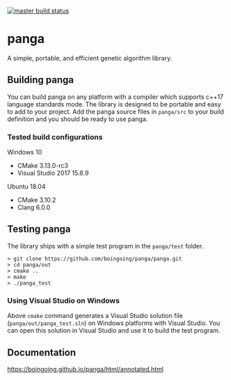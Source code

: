 [![master build status](https://travis-ci.org/boingoing/panga.svg?branch=master)](https://travis-ci.org/boingoing/panga/builds#)

# panga

A simple, portable, and efficient genetic algorithm library.

## Building panga

You can build panga on any platform with a compiler which supports c++17 language standards mode. The library is designed to be portable and easy to add to your project. Add the panga source files in `panga/src` to your build definition and you should be ready to use panga.

### Tested build configurations

Windows 10
* CMake 3.13.0-rc3
* Visual Studio 2017 15.8.9

Ubuntu 18.04
* CMake 3.10.2
* Clang 6.0.0

## Testing panga

The library ships with a simple test program in the `panga/test` folder.

```console
> git clone https://github.com/boingoing/panga/panga.git
> cd panga/out
> cmake ..
> make
> ./panga_test
```

### Using Visual Studio on Windows

Above `cmake` command generates a Visual Studio solution file (`panga/out/panga_test.sln`) on Windows platforms with Visual Studio. You can open this solution in Visual Studio and use it to build the test program.

## Documentation

https://boingoing.github.io/panga/html/annotated.html
